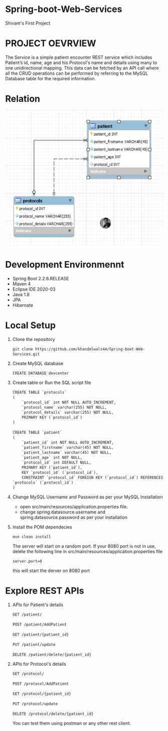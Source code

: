 # Spring-boot-Web-Services
Shivam's First Project

# PROJECT OEVRVIEW
The Service is a simple patient encounter REST service which includes Patient’s id, name, age and his Protocol's name and details using many to one unidirectional mapping. This data can be fetched by an API call where all the CRUD operations can be performed by referring to the MySQL Database table for the required information.

# Relation

  ![](Image/Database%20ER%20Diagram.png)

# Development Environmennt
- Spring Boot 2.2.6.RELEASE
- Maven 4
- Eclipse IDE 2020-03
- Java 1.8
- JPA
- Hibernate

# Local Setup
1. Clone the repository
      
    ```
    git clone https://github.com/khandelwals44/Spring-boot-Web-Services.git
    ```
    
2. Create MySQL database

    ```
    CREATE DATABASE devcenter
    ```
  
    
3. Create table or Run the SQL script file

    ```
    CREATE TABLE `protocols` 
    (
        `protocol_id` int NOT NULL AUTO_INCREMENT,
        `protocol_name` varchar(255) NOT NULL,
        `protocol_details` varchar(255) NOT NULL,
        PRIMARY KEY (`protocol_id`)
    )
    
    CREATE TABLE `patient` 
    (
        `patient_id` int NOT NULL AUTO_INCREMENT,
        `patient_firstname` varchar(45) NOT NULL,
        `patient_lastname` varchar(45) NOT NULL,
        `patient_age` int NOT NULL,
        `protocol_id` int DEFAULT NULL,
        PRIMARY KEY (`patient_id`),
        KEY `protocol_id` (`protocol_id`),
        CONSTRAINT `protocol_id` FOREIGN KEY (`protocol_id`) REFERENCES `protocols` (`protocol_id`)
    )
    ```
    
4. Change MySQL Username and Password as per your MySQL Installation
  
    - open src/main/resources/application.properties file.
    - change spring.datasource.username and spring.datasource.password as per your installation
  
  
  
5. Install the POM dependecies
    ```
    mvn clean install
    ```
    The server will start on a random port.
    If your 8080 port is not in use, delete the following line in src/main/resources/application.properties file
     ```
     server.port=0
     ```
    this will start the derver on 8080 port
    
 # Explore REST APIs
 
  1. APIs for Patient's details
      ```
      GET /patient/

      POST /patient/AddPatient

      GET /patient/{patient_id}

      PUT /patient/update

      DELETE /patient/delete/{patient_id}
      ```
    
  2. APIs for Protocol's details
 
      ```
      GET /protocol/

      POST /protocol/AddPatient

      GET /protocol/{patient_id}

      PUT /protocol/update

      DELETE /protocol/delete/{patient_id}
      ```
      
     You can test them using postman or any other rest client.
